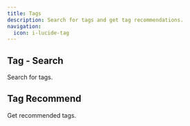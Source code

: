```yaml
---
title: Tags
description: Search for tags and get tag recommendations.
navigation:
  icon: i-lucide-tag
---
```

## Tag - Search
Search for tags.

## Tag Recommend
Get recommended tags.
